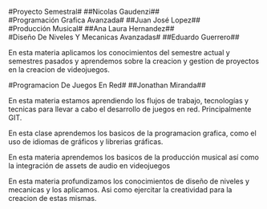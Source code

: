 #Proyecto Semestral#
##Nicolas Gaudenzi##  
#Programación Grafica Avanzada#
##Juan José Lopez##  
#Producción Musical#
##Ana Laura Hernandez##  
#Diseño De Niveles Y Mecanicas Avanzadas#
##Eduardo Guerrero##  

En esta materia aplicamos los conocimientos del semestre
actual y semestres pasados y aprendemos sobre la creacion
y gestion de proyectos en la creacion de videojuegos.










#Programacion De Juegos En Red#
##Jonathan Miranda##

En esta materia estamos aprendiendo los flujos de 
trabajo, tecnologías y tecnicas para llevar a cabo el desarrollo
de juegos en red. Principalmente GIT.

En esta clase aprendemos los basicos de la programacion grafica,
como el uso de idiomas de gráficos y librerias gráficas. 

En esta materia aprendemos los basicos de la producción musical
así como la integración de assets de audio en videojuegos

En esta materia profundizamos los conocimientos de diseño de 
niveles y mecanicas y los aplicamos. Asi como ejercitar la 
creatividad para la creacion de estas mismas.

